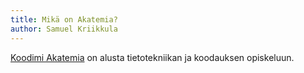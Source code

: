 ```yaml
---
title: Mikä on Akatemia?
author: Samuel Kriikkula
---
```

[Koodimi Akatemia](https://akatemia.koodimi.fi/) on alusta tietotekniikan ja koodauksen opiskeluun.
